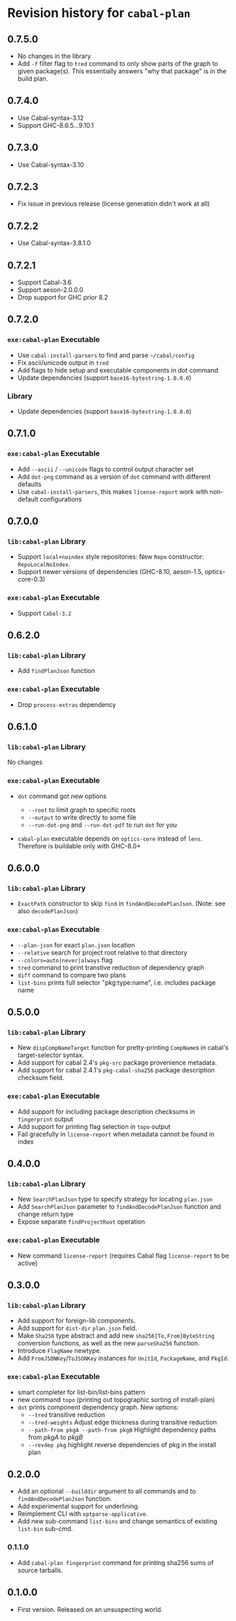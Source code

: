 # Revision history for `cabal-plan`

## 0.7.5.0

* No changes in the library
* Add `-f` filter flag to `tred` command to only show parts of the graph to given package(s).
  This essentially answers "why that package" is in the build plan.

## 0.7.4.0

* Use Cabal-syntax-3.12
* Support GHC-8.6.5...9.10.1

## 0.7.3.0

* Use Cabal-syntax-3.10

## 0.7.2.3

* Fix issue in previous release (license generation didn't work at all)

## 0.7.2.2

* Use Cabal-syntax-3.8.1.0

## 0.7.2.1

* Support Cabal-3.6
* Support aeson-2.0.0.0
* Drop support for GHC prior 8.2

## 0.7.2.0

### `exe:cabal-plan` Executable

* Use `cabal-install-parsers` to find and parse `~/cabal/config`
* Fix ascii/unicode output in `tred`
* Add flags to hide setup and executable components in dot command
* Update dependencies (support `base16-bytestring-1.0.0.0`)

### Library

* Update dependencies (support `base16-bytestring-1.0.0.0`)

## 0.7.1.0

### `exe:cabal-plan` Executable

* Add `--ascii` / `--unicode` flags to control output character set
* Add `dot-png` command as a version of `dot` command with different defaults
* Use `cabal-install-parsers`,
  this makes `license-report` work with non-default configurations

## 0.7.0.0

### `lib:cabal-plan` Library

* Support `local+noindex` style repositories: New `Repo` constructor: `RepoLocalNoIndex`.
* Support newer versions of dependencies (GHC-8.10, aeson-1.5, optics-core-0.3)

### `exe:cabal-plan` Executable

* Support `Cabal-3.2`

## 0.6.2.0

### `lib:cabal-plan` Library

* Add `findPlanJson` function

### `exe:cabal-plan` Executable

* Drop `process-extras` dependency

## 0.6.1.0

### `lib:cabal-plan` Library

No changes

### `exe:cabal-plan` Executable

* `dot` command got new options
    * `--root` to limit graph to specific roots
    * `--output` to write directly to some file
    * `--run-dot-png` and `--run-dot-pdf` to run `dot` for you

* `cabal-plan` executable depends on `optics-core` instead of `lens`.
  Therefore is buildable only with GHC-8.0+

## 0.6.0.0

### `lib:cabal-plan` Library

* `ExactPath` constructor to skip `find` in `findAndDecodePlanJson`.
  (Note: see also `decodePlanJson`)


### `exe:cabal-plan` Executable

* `--plan-json` for exact `plan.json` location
* `--relative` search for project root relative to that directory
* `--colors=auto|never|always` flag
* `tred` command to print transtive reduction of dependency graph
* `diff` command to compare two plans
* `list-bins` prints full selector "pkg:type:name", i.e. includes package name

## 0.5.0.0

### `lib:cabal-plan` Library

* New `dispCompNameTarget` function for pretty-printing `CompName`s in cabal's target-selector syntax.
* Add support for cabal 2.4's `pkg-src` package provenience metadata.
* Add support for cabal 2.4.1's `pkg-cabal-sha256` package description checksum field.

### `exe:cabal-plan` Executable

* Add support for including package description checksums in `fingerprint` output
* Add support for printing flag selection in `topo` output
* Fail gracefully in `license-report` when metadata cannot be found in index

## 0.4.0.0

### `lib:cabal-plan` Library

* New `SearchPlanJson` type to specify strategy for locating `plan.json`
* Add `SearchPlanJson` parameter to `findAndDecodePlanJson` function and change return type
* Expose separate `findProjectRoot` operation

### `exe:cabal-plan` Executable

* New command `license-report` (requires Cabal flag `license-report` to be active)

## 0.3.0.0

### `lib:cabal-plan` Library

* Add support for foreign-lib components.
* Add support for `dist-dir` `plan.json` field.
* Make `Sha256` type abstract and add new `sha256{To,From}ByteString`
  conversion functions, as well as the new `parseSha256` function.
* Introduce `FlagName` newtype.
* Add `FromJSONKey`/`ToJSONKey` instances for `UnitId`, `PackageName`, and `PkgId`.

### `exe:cabal-plan` Executable

* smart completer for list-bin/list-bins pattern
* new command `topo` (printing out topographic sorting of install-plan)
* `dot` prints component dependency graph. New options:
    - `--tred` transitive reduction
    - `--tred-weights` Adjust edge thickness during transitive reduction
    - `--path-from pkgA --path-from pkgB` Highlight dependency paths from *pkgA* to *pkgB*
    - `--revdep pkg` highlight reverse dependencies of pkg in the install plan

## 0.2.0.0

* Add an optional `--builddir` argument to all commands and to `findAndDecodePlanJson` function.
* Add experimental support for underlining.
* Reimplement CLI with `optparse-applicative`.
* Add new sub-command `list-bins` and change semantics of existing `list-bin` sub-cmd.

### 0.1.1.0

* Add `cabal-plan fingerprint` command for printing
  sha256 sums of source tarballs.

## 0.1.0.0

* First version. Released on an unsuspecting world.
